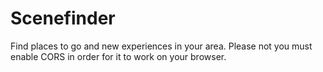 # Scenefinder
Find places to go and new experiences in your area. Please not you must enable CORS in order for it to work on your browser.
